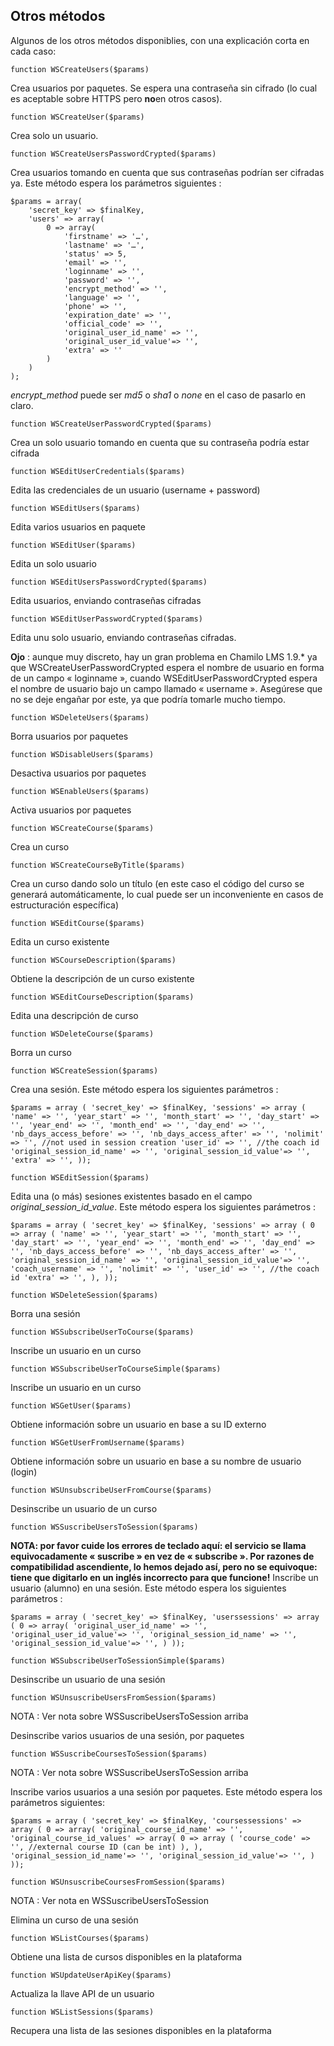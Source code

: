 ## Otros métodos

Algunos de los otros métodos disponiblies, con una explicación corta en cada caso:

```
function WSCreateUsers($params)
```
Crea usuarios por paquetes. Se espera una contraseña sin cifrado (lo cual es aceptable sobre HTTPS pero **no**en otros casos).
```
function WSCreateUser($params)
```
Crea solo un usuario.
```
function WSCreateUsersPasswordCrypted($params)
```
Crea usuarios tomando en cuenta que sus contraseñas podrían ser cifradas ya. Este método espera los parámetros siguientes :
```
$params = array(
    'secret_key' => $finalKey,
    'users' => array(
        0 => array(
            'firstname' => '…',
            'lastname' => '…',
            'status' => 5,
            'email' => '',
            'loginname' => '',
            'password' => '',
            'encrypt_method' => '',
            'language' => '',
            'phone' => '',
            'expiration_date' => '',
            'official_code' => '',
            'original_user_id_name' => '',
            'original_user_id_value'=> '',
            'extra' => ''
        )
    )
);
```
_encrypt_method_ puede ser _md5_ o _sha1_ o _none_ en el caso de pasarlo en claro.

```
function WSCreateUserPasswordCrypted($params)
```
Crea un solo usuario tomando en cuenta que su contraseña podría estar cifrada
```
function WSEditUserCredentials($params)
```
Edita las credenciales de un usuario (username + password)
```
function WSEditUsers($params)
```
Edita varios usuarios en paquete
```
function WSEditUser($params)
```
Edita un solo usuario
```
function WSEditUsersPasswordCrypted($params)
```
Edita usuarios, enviando contraseñas cifradas
```
function WSEditUserPasswordCrypted($params)
```
Edita unu solo usuario, enviando contraseñas cifradas.

**Ojo** : aunque muy discreto, hay un gran problema en Chamilo LMS 1.9.* ya que WSCreateUserPasswordCrypted espera el nombre de usuario en forma de un campo « loginname », cuando WSEditUserPasswordCrypted espera el nombre de usuario bajo un campo llamado « username ». Asegúrese que no se deje engañar por este, ya que podría tomarle mucho tiempo.
```
function WSDeleteUsers($params)
```
Borra usuarios por paquetes
```
function WSDisableUsers($params)
```
Desactiva usuarios por paquetes
```
function WSEnableUsers($params)
```
Activa usuarios por paquetes
```
function WSCreateCourse($params)
```
Crea un curso
```
function WSCreateCourseByTitle($params)
```
Crea un curso dando solo un título (en este caso el código del curso se generará automáticamente, lo cual puede ser un inconveniente en casos de estructuración específica)
```
function WSEditCourse($params)
```
Edita un curso existente
```
function WSCourseDescription($params)
```
Obtiene la descripción de un curso existente
```
function WSEditCourseDescription($params)
```
Edita una descripción de curso
```
function WSDeleteCourse($params)
```
Borra un curso
```
function WSCreateSession($params)
```
Crea una sesión. Este método espera los siguientes parámetros :
```
$params = array ( 'secret_key' => $finalKey, 'sessions' => array ( 'name' => '', 'year_start' => '', 'month_start' => '', 'day_start' => '', 'year_end' => '', 'month_end' => '', 'day_end' => '', 'nb_days_access_before' => '', 'nb_days_access_after' => '', 'nolimit' => '', //not used in session creation 'user_id' => '', //the coach id 'original_session_id_name' => '', 'original_session_id_value'=> '', 'extra' => '', ));
```

```
function WSEditSession($params)
```
Edita una (o más) sesiones existentes basado en el campo _original_session_id_value_. Este método espera los siguientes parámetros :
```
$params = array ( 'secret_key' => $finalKey, 'sessions' => array ( 0 => array ( 'name' => '', 'year_start' => '', 'month_start' => '', 'day_start' => '', 'year_end' => '', 'month_end' => '', 'day_end' => '', 'nb_days_access_before' => '', 'nb_days_access_after' => '', 'original_session_id_name' => '', 'original_session_id_value'=> '', 'coach_username' => '', 'nolimit' => '', 'user_id' => '', //the coach id 'extra' => '', ), ));
```

```
function WSDeleteSession($params)
```
Borra una sesión
```
function WSSubscribeUserToCourse($params)
```
Inscribe un usuario en un curso
```
function WSSubscribeUserToCourseSimple($params)
```
Inscribe un usuario en un curso
```
function WSGetUser($params)
```
Obtiene información sobre un usuario en base a su ID externo
```
function WSGetUserFromUsername($params)
```
Obtiene información sobre un usuario en base a su nombre de usuario (login)
```
function WSUnsubscribeUserFromCourse($params)
```
Desinscribe un usuario de un curso
```
function WSSuscribeUsersToSession($params)
```
**NOTA: por favor cuide los errores de teclado aquí: el servicio se llama equivocadamente « suscribe » en vez de « subscribe ». Por razones de compatibilidad ascendiente, lo hemos dejado así, pero no se equivoque: tiene que digitarlo en un inglés incorrecto para que funcione!**
Inscribe un usuario (alumno) en una sesión. Este método espera los siguientes parámetros :
```
$params = array ( 'secret_key' => $finalKey, 'userssessions' => array ( 0 => array( 'original_user_id_name' => '', 'original_user_id_value'=> '', 'original_session_id_name' => '', 'original_session_id_value'=> '', ) ));
```

```
function WSSubscribeUserToSessionSimple($params)
```
Desinscribe un usuario de una sesión
```
function WSUnsuscribeUsersFromSession($params)
```
NOTA : Ver nota sobre WSSuscribeUsersToSession arriba

Desinscribe varios usuarios de una sesión, por paquetes
```
function WSSuscribeCoursesToSession($params)
```
NOTA : Ver nota sobre WSSuscribeUsersToSession arriba

Inscribe varios usuarios a una sesión por paquetes. Este método espera los parámetros siguientes:
```
$params = array ( 'secret_key' => $finalKey, 'coursessessions' => array ( 0 => array( 'original_course_id_name' => '', 'original_course_id_values' => array( 0 => array ( 'course_code' => '', //external course ID (can be int) ), ), 'original_session_id_name'=> '', 'original_session_id_value'=> '', ) ));
```

```
function WSUnsuscribeCoursesFromSession($params)
```
NOTA : Ver nota en WSSuscribeUsersToSession

Elimina un curso de una sesión
```
function WSListCourses($params)
```
Obtiene una lista de cursos disponibles en la plataforma
```
function WSUpdateUserApiKey($params)
```
Actualiza la llave API de un usuario
```
function WSListSessions($params)
```
Recupera una lista de las sesiones disponibles en la plataforma